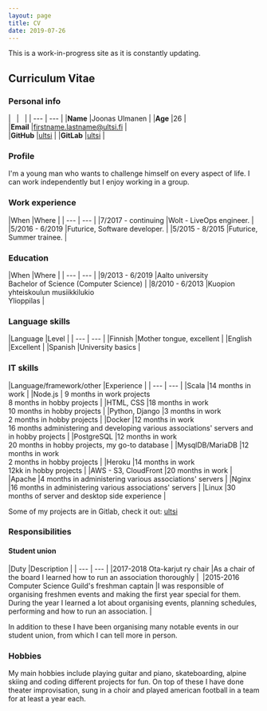 ```yaml
---
layout: page
title: CV
date: 2019-07-26
---
```



<style>
    table, th, td, tr, table th, table tr, table td {
        border: none !important; /* Remove table borders */
        vertical-align: text-top;
    }
</style>

This is a work-in-progress site as it is constantly updating.

## Curriculum Vitae

### Personal info

| &nbsp; | &nbsp; |
| --- | --- |
|**Name** |Joonas Ulmanen |
|**Age** |26 |
|**Email** |firstname.lastname@ultsi.fi |  
|**GitHub** |[ultsi](https://github.com/ultsi) |
|**GitLab** |[ultsi](https://gitlab.com/ultsi) |

### Profile

I'm a young man who wants to challenge himself on every aspect of life. I can work independently but I enjoy working in a group.

### Work experience

|When |Where |
| --- | --- |
|7/2017 - continuing |Wolt - LiveOps engineer. |
|5/2016 - 6/2019 |Futurice, Software developer. |
|5/2015 - 8/2015 |Futurice, Summer trainee. |

### Education

|When |Where |
| --- | --- |
|9/2013 - 6/2019 |Aalto university<br> Bachelor of Science (Computer Science) |
|8/2010 - 6/2013 |Kuopion yhteiskoulun musiikkilukio <br> Ylioppilas |

### Language skills

|Language |Level |
| --- | --- |
|Finnish |Mother tongue, excellent |
|English |Excellent |
|Spanish |University basics |

### IT skills

|Language/framework/other |Experience |
| --- | --- |
|Scala |14 months in work |
|Node.js | 9 months in work projects <br> 8 months in hobby projects |
|HTML, CSS |18 months in work <br> 10 months in hobby projects | 
|Python, Django |3 months in work <br> 2 months in hobby projects | 
|Docker |12 months in work <br> 16 months administering and developing various associations' servers and in hobby projects |
|PostgreSQL |12 months in work <br> 20 months in hobby projects, my go-to database |
|MysqlDB/MariaDB |12 months in work<br> 2 months in hobby projects |
|Heroku |14 months in work <br> 12kk in hobby projects |
|AWS - S3, CloudFront |20 months in work |
|Apache |4 months in administering various associations' servers |
|Nginx |16 months in administering various associations' servers |
|Linux |30 months of server and desktop side experience |

Some of my projects are in Gitlab, check it out: [ultsi](https://gitlab.com/ultsi)

### Responsibilities

#### Student union

|Duty |Description |
| --- | --- |
|2017-2018 Ota-karjut ry chair |As a chair of the board I learned how to run an association thoroughly |  
|2015-2016 Computer Science Guild's freshman captain |I was responsible of organising freshmen events and making the first year special for them. During the year I learned a lot about organising events, planning schedules, performing and how to run an association. |

In addition to these I have been organising many notable events in our student union, from which I can tell more in person. 

### Hobbies

My main hobbies include playing guitar and piano, skateboarding, alpine skiing and coding different projects for fun. On top of these I have done theater improvisation, sung in a choir and played american football in a team for at least a year each.